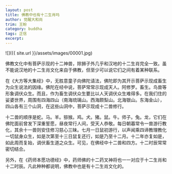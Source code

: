 ```yaml
---
layout: post
title: 佛教中也有十二生肖吗
author: 觉醒大和尚
trim: 王盼
category: buddha
tags: 正信
excerpt:
---
```


![]({{ site.url }}/assets/images/00001.jpg)

佛教文化中有菩萨示现的十二神兽，除狮子外几乎和汉地的十二生肖完全一致。虽不能说汉地的十二生肖文化来自于佛教，但至少可以说它们之间有着某种联系。

在《大方等大集经》中，无胜意童子向佛陀请法，佛陀即为其开示菩萨示现成畜生为众生说法的因缘。佛陀在经中说，菩萨常常示现成天人。阿修罗。畜生。鸟兽等形象调伏众生。而且，作为畜生调伏众生要比以人天调伏众生难得多。在我们住的娑婆世界，周围有四海四山（南海琉璃山。西海颇梨山。北海银山。东海金山），四山各有三个山洞，在这些山洞中，菩萨示现成十二兽修行。

十二兽的顺序是蛇。马。羊。猕猴。鸡。犬。猪。鼠。牛。师子。兔。龙，它们在佛陀面前曾发下深重誓愿，昼夜常行人间，受天人恭敬。每日朝暮常令一兽游行教化，其余十一兽则安住修习慈心三昧。七月一日鼠初游行，以声闻乘四谛教理教化一切鼠身众生，如是次第至十三日鼠复还行，如是乃至十二月。十二年亦复如是，如此周而复始，调伏畜生道之众生。可见，在佛经中十二兽和四方。十二时辰常常密切结合。

另外，在《药师本愿功德经》中，药师佛的十二药叉神将也一一对应于十二生肖和十二时辰。凡此种种都说明，佛教中也是有十二生肖文化的。
